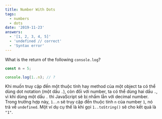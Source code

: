 ```yaml
---
title: Number With Dots
tags:
  - numbers
  - dots
date: '2019-11-23'
answers:
  - '[1, 2, 3, 4, 5]'
  - 'undefined // correct'
  - 'Syntax error'
---
```


What is the return of the following `console.log`?

```javascript
const n = 5;

console.log(1..n); // ?
```

<!-- explanation -->

Khi muốn truy cập đến một thuộc tính hay method của một object ta có thể dùng dot notation (một dấu `.`), còn đối với number, ta có thể dùng hai dấu `.`, vì khi dùng một dấu `.` thì JavaScript sẽ bị nhầm lẫn với decimal number. Trong trường hợp này, `1..n` sẽ truy cập đến thuộc tính `n` của number `1`, nó trả về `undefined`. Một ví dụ cụ thể là khi gọi `1..toString()` sẽ cho kết quả là `"1"`.
